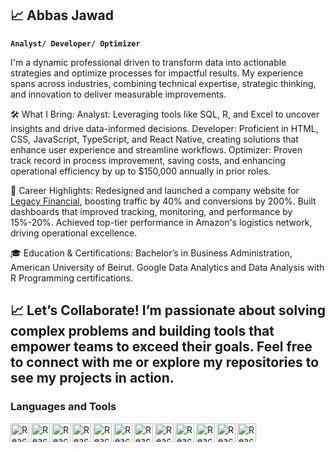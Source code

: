 ## 📈 Abbas Jawad

**`Analyst/ Developer/ Optimizer`**

I'm a dynamic professional driven to transform data into actionable strategies and optimize processes for impactful results. My experience spans across industries, combining technical expertise, strategic thinking, and innovation to deliver measurable improvements.

🛠️ What I Bring:
Analyst: Leveraging tools like SQL, R, and Excel to uncover insights and drive data-informed decisions.
Developer: Proficient in HTML, CSS, JavaScript, TypeScript, and React Native, creating solutions that enhance user experience and streamline workflows.
Optimizer: Proven track record in process improvement, saving costs, and enhancing operational efficiency by up to $150,000 annually in prior roles.

🌟 Career Highlights:
Redesigned and launched a company website for [Legacy Financial](https://legacyfinancial.ai/), boosting traffic by 40% and conversions by 200%. 
Built dashboards that improved tracking, monitoring, and performance by 15%-20%.
Achieved top-tier performance in Amazon's logistics network, driving operational excellence.

🎓 Education & Certifications:
Bachelor’s in Business Administration, American University of Beirut.
Google Data Analytics and Data Analysis with R Programming certifications.

📈 Let’s Collaborate!
I’m passionate about solving complex problems and building tools that empower teams to exceed their goals. Feel free to connect with me or explore my repositories to see my projects in action.
---

### Languages and Tools
<img align="left" alt="React" width="30px" src="https://cdn.jsdelivr.net/gh/devicons/devicon@latest/icons/react/react-original.svg" /> 
<img align="left" alt="React" width="30px" src="https://cdn.jsdelivr.net/gh/devicons/devicon@latest/icons/html5/html5-original.svg" /> 
<img align="left" alt="React" width="30px" src="https://cdn.jsdelivr.net/gh/devicons/devicon@latest/icons/css3/css3-plain.svg" /> 
<img align="left" alt="React" width="30px" src="https://cdn.jsdelivr.net/gh/devicons/devicon@latest/icons/javascript/javascript-original.svg" /> 
<img align="left" alt="React" width="30px" src="https://cdn.jsdelivr.net/gh/devicons/devicon@latest/icons/nodejs/nodejs-original-wordmark.svg" /> 
<img align="left" alt="React" width="30px" src="https://cdn.jsdelivr.net/gh/devicons/devicon@latest/icons/python/python-original.svg" /> 
<img align="left" alt="React" width="30px" src="https://cdn.jsdelivr.net/gh/devicons/devicon@latest/icons/jupyter/jupyter-original-wordmark.svg" />
<img align="left" alt="React" width="30px" src="https://cdn.jsdelivr.net/gh/devicons/devicon@latest/icons/r/r-original.svg"  />
<img align="left" alt="React" width="30px" src="https://cdn.jsdelivr.net/gh/devicons/devicon@latest/icons/mysql/mysql-original.svg" />
<img align="left" alt="React" width="30px" src="https://cdn.jsdelivr.net/gh/devicons/devicon@latest/icons/figma/figma-original.svg" />
<img align="left" alt="React" width="30px" src="https://cdn.jsdelivr.net/gh/devicons/devicon@latest/icons/kaggle/kaggle-original.svg" />
<img align="left" alt="React" width="30px" src="https://cdn.jsdelivr.net/gh/devicons/devicon@latest/icons/kibana/kibana-original.svg" />
<!--
**abbasjdev/abbasjdev** is a ✨ _special_ ✨ repository because its `README.md` (this file) appears on your GitHub profile.

Here are some ideas to get you started:

- 🔭 I’m currently working on ...
- 🌱 I’m currently learning ...
- 👯 I’m looking to collaborate on ...
- 🤔 I’m looking for help with ...
- 💬 Ask me about ...
- 📫 How to reach me: ...
- 😄 Pronouns: ...
- ⚡ Fun fact: ...
-->
